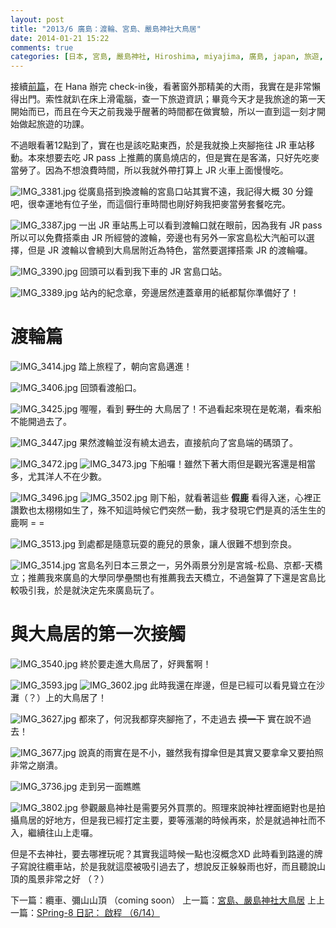 ```yaml
---
layout: post
title: "2013/6 廣島：渡輪、宮島、嚴島神社大鳥居"
date: 2014-01-21 15:22
comments: true
categories: [日本, 宮島, 嚴島神社, Hiroshima, miyajima, 廣島, japan, 旅遊, 50d, iPhone, 大鳥居]
---
```

接續[前篇](http://nan.logdown.com/post/2014/01/19/2013-june-in-hiroshima "2013/6 初探廣島")，在 Hana 辦完 check-in後，看著窗外那精美的大雨，我實在是非常懶得出門。索性就趴在床上滑電腦，查一下旅遊資訊；畢竟今天才是我旅途的第一天開始而已，而且在今天之前我幾乎醒著的時間都在做實驗，所以一直到這一刻才開始做起旅遊的功課。

不過眼看著12點到了，實在也是該吃點東西，於是我就換上夾腳拖往 JR 車站移動。本來想要去吃 JR pass 上推薦的廣島燒店的，但是實在是客滿，只好先吃麥當勞了。因為不想浪費時間，所以我就外帶打算上 JR 火車上面慢慢吃。

![IMG_3381.jpg](/assets/img/2014/w18CsHNvQHWvYZNpOXZQ_IMG_3381.jpg)
從廣島搭到換渡輪的宮島口站其實不遠，我記得大概 30 分鐘吧，很幸運地有位子坐，而這個行車時間也剛好夠我把麥當勞套餐吃完。

![IMG_3387.jpg](/assets/img/2014/0uHCdsf7RC6GqKI4TypY_IMG_3387.jpg)
一出 JR 車站馬上可以看到渡輪口就在眼前，因為我有 JR pass 所以可以免費搭乘由 JR 所經營的渡輪，旁邊也有另外一家宮島松大汽船可以選擇，但是 JR 渡輪以會繞到大鳥居附近為特色，當然要選擇搭乘 JR 的渡輪囉。

<!--more-->
![IMG_3390.jpg](/assets/img/2014/kL0saLeyQ9KUsyKSwCDr_IMG_3390.jpg)
回頭可以看到我下車的 JR 宮島口站。

![IMG_3389.jpg](/assets/img/2014/AGw54laXTNmChOMSvlkX_IMG_3389.jpg)
站內的紀念章，旁邊居然連蓋章用的紙都幫你準備好了！

# 渡輪篇

![IMG_3414.jpg](/assets/img/2014/HQLKqG8NRQGdxOHr0EPO_IMG_3414.jpg)
踏上旅程了，朝向宮島邁進！

![IMG_3406.jpg](/assets/img/2014/DLFE4GTqmSheoeIN61ow_IMG_3406.jpg)
回頭看渡船口。

![IMG_3425.jpg](/assets/img/2014/5pHT6C05Tj6l2EoDejVn_IMG_3425.jpg)
喔喔，看到 ~~野生的~~ 大鳥居了！不過看起來現在是乾潮，看來船不能開過去了。

![IMG_3447.jpg](/assets/img/2014/JOT5pxylQGq3EhTwB7Ik_IMG_3447.jpg)
果然渡輪並沒有繞太過去，直接航向了宮島端的碼頭了。

![IMG_3472.jpg](/assets/img/2014/MuHxoE14RpaJsF6NhJsA_IMG_3472.jpg)
![IMG_3473.jpg](/assets/img/2014/V4aNWWsJSnSltRRpHmyT_IMG_3473.jpg)
下船囉！雖然下著大雨但是觀光客還是相當多，尤其洋人不在少數。

![IMG_3496.jpg](/assets/img/2014/omL77GFoSNqHgOabqt5F_IMG_3496.jpg)
![IMG_3502.jpg](/assets/img/2014/8c0SZOhVQ0iYGzqSvx46_IMG_3502.jpg)
剛下船，就看著這些 **假鹿** 看得入迷，心裡正讚歎也太栩栩如生了，殊不知這時候它們突然一動，我才發現它們是真的活生生的鹿啊 = =

![IMG_3513.jpg](/assets/img/2014/8xR5fHWxQ3aq5f8P2mzV_IMG_3513.jpg)
到處都是隨意玩耍的鹿兒的景象，讓人很難不想到奈良。

![IMG_3514.jpg](/assets/img/2014/lHOeXuSwW8rUgMNCftAb_IMG_3514.jpg)
宮島名列日本三景之一，另外兩景分別是宮城-松島、京都-天橋立；推薦我來廣島的大學同學壘關也有推薦我去天橋立，不過盤算了下還是宮島比較吸引我，於是就決定先來廣島玩了。

# 與大鳥居的第一次接觸

![IMG_3540.jpg](/assets/img/2014/sTer84CaQ2nVcCXyBYxg_IMG_3540.jpg)
終於要走進大鳥居了，好興奮啊！

![IMG_3593.jpg](/assets/img/2014/g26L3WJvQImHMnNZgS8q_IMG_3593.jpg)
![IMG_3602.jpg](/assets/img/2014/QwLfRWwqS2qtmRlOmBFN_IMG_3602.jpg)
此時我還在岸邊，但是已經可以看見聳立在沙灘（？）上的大鳥居了！

![IMG_3627.jpg](/assets/img/2014/Ez6ngsvYQqOiHpqwQooK_IMG_3627.jpg)
都來了，何況我都穿夾腳拖了，不走過去 ~~摸一下~~ 實在說不過去！

![IMG_3677.jpg](/assets/img/2014/iWIhmsSjKrlPIkgl7Zwg_IMG_3677.jpg)
說真的雨實在是不小，雖然我有撐傘但是其實又要拿傘又要拍照非常之崩潰。

![IMG_3736.jpg](/assets/img/2014/WtCMeG0OSWCCiwISYTL4_IMG_3736.jpg)
走到另一面瞧瞧

![IMG_3802.jpg](/assets/img/2014/yw8kwfJyTvaRBJsyKG3P_IMG_3802.jpg)
參觀嚴島神社是需要另外買票的。照理來說神社裡面絕對也是拍攝鳥居的好地方，但是我已經打定主要，要等漲潮的時候再來，於是就過神社而不入，繼續往山上走囉。

但是不去神社，要去哪裡玩呢？其實我這時候一點也沒概念XD 此時看到路邊的牌子寫說往纜車站，於是我就這麼被吸引過去了，想說反正躲躲雨也好，而且聽說山頂的風景非常之好 （？）

下一篇：纜車、彌山山頂 （coming soon）
上一篇：[宮島、嚴島神社大鳥居](http://nan.logdown.com/post/2014/01/21/2013-june-hiroshima-ferries-miyajima-cable-car-and-itsukushima-shrine "2013/6 廣島：渡輪、宮島、嚴島神社大鳥居")
上上一篇：[SPring-8 日記： 啟程 （6/14）](http://nan.logdown.com/post/2013/07/13/spring-8-diary-beginning-of-experiment "SPring-8 日記： 啟程 （6/14）")
